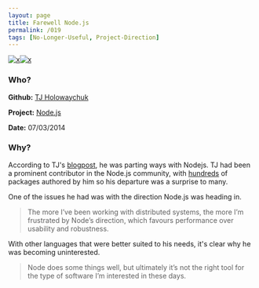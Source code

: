 ```yaml
---
layout: page
title: Farewell Node.js
permalink: /019
tags: [No-Longer-Useful, Project-Direction]
---
```


[![x](https://img.shields.io/badge/-No%20Longer%20Useful-lightgrey)](/codebook.html#no-longer-useful)[![x](https://img.shields.io/badge/-Project%20Direction-brightgreen)](/codebook.html#project-direction)

### Who?

**Github:** [TJ Holowaychuk](https://github.com/tj)

**Project:** [Node.js](https://nodejs.org/en/)

**Date:** 07/03/2014

### Why?

According to TJ's [blogpost](https://medium.com/code-adventures/farewell-node-js-4ba9e7f3e52b), he was parting ways with Nodejs. TJ had been a prominent contributor in the Node.js community, with [hundreds](https://www.npmjs.com/~tjholowaychuk) of packages authored by him so his departure was a surprise to many. 

One of the issues he had was with the direction Node.js was heading in. 

> The more I’ve been working with distributed systems, the more I’m frustrated by Node’s direction, which favours performance over usability and robustness.

With other languages that were better suited to his needs, it's clear why he was becoming uninterested. 

> Node does some things well, but ultimately it’s not the right tool for the type of software I’m interested in these days.

